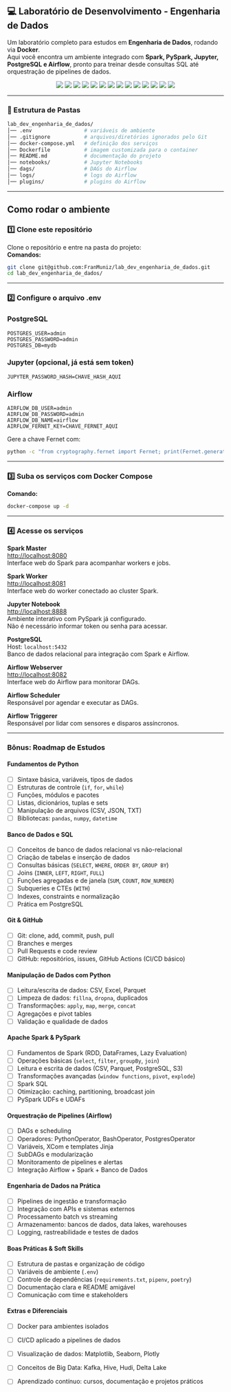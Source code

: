 ## 💻 Laboratório de Desenvolvimento - Engenharia de Dados

Um laboratório completo para estudos em **Engenharia de Dados**, rodando via **Docker**.  
Aqui você encontra um ambiente integrado com **Spark, PySpark, Jupyter, PostgreSQL e Airflow**, pronto para treinar desde consultas SQL até orquestração de pipelines de dados.

<p align="center">
  <img src="https://img.shields.io/badge/Python-3776AB?style=for-the-badge&logo=python&logoColor=white"/>
  <img src="https://img.shields.io/badge/Pandas-150458?style=for-the-badge&logo=pandas&logoColor=white"/>
  <img src="https://img.shields.io/badge/Numpy-013243?style=for-the-badge&logo=numpy&logoColor=white"/>
  <img src="https://img.shields.io/badge/Spark-FF6F00?style=for-the-badge&logo=apachespark&logoColor=white"/>
  <img src="https://img.shields.io/badge/PySpark-EE4C2C?style=for-the-badge&logo=python&logoColor=white"/>
  <img src="https://img.shields.io/badge/Spark_SQL-FF6F00?style=for-the-badge&logo=apachespark&logoColor=white"/>
  <img src="https://img.shields.io/badge/Postgres-316192?style=for-the-badge&logo=postgresql&logoColor=white"/>
  <img src="https://img.shields.io/badge/Airflow-017CEE?style=for-the-badge&logo=apacheairflow&logoColor=white"/>
  <img src="https://img.shields.io/badge/Git-F05032?style=for-the-badge&logo=git&logoColor=white"/>
  <img src="https://img.shields.io/badge/GitHub-181717?style=for-the-badge&logo=github&logoColor=white"/>
  <img src="https://img.shields.io/badge/Docker-2496ED?style=for-the-badge&logo=docker&logoColor=white"/>
  <img src="https://img.shields.io/badge/Matplotlib-11557C?style=for-the-badge&logo=matplotlib&logoColor=white"/>
  <img src="https://img.shields.io/badge/Seaborn-3F5E8A?style=for-the-badge&logo=seaborn&logoColor=white"/>
  <img src="https://img.shields.io/badge/Plotly-3F4F75?style=for-the-badge&logo=plotly&logoColor=white"/>
</p>


---

### 📂 Estrutura de Pastas

```bash
lab_dev_engenharia_de_dados/
│── .env                 # variáveis de ambiente
│── .gitignore           # arquivos/diretórios ignorados pelo Git
│── docker-compose.yml   # definição dos serviços
│── Dockerfile           # imagem customizada para o container
│── README.md            # documentação do projeto
│── notebooks/           # Jupyter Notebooks
│── dags/                # DAGs do Airflow
│── logs/                # logs do Airflow
│── plugins/             # plugins do Airflow
```
---

## Como rodar o ambiente

### 1️⃣ Clone este repositório
Clone o repositório e entre na pasta do projeto:  
**Comandos:**  
```bash
git clone git@github.com:FranMuniz/lab_dev_engenharia_de_dados.git 
cd lab_dev_engenharia_de_dados/
```

---

### 2️⃣ Configure o arquivo .env
### PostgreSQL
```
POSTGRES_USER=admin
POSTGRES_PASSWORD=admin
POSTGRES_DB=mydb
```

### Jupyter (opcional, já está sem token)
```
JUPYTER_PASSWORD_HASH=CHAVE_HASH_AQUI
```

### Airflow
```
AIRFLOW_DB_USER=admin
AIRFLOW_DB_PASSWORD=admin
AIRFLOW_DB_NAME=airflow
AIRFLOW_FERNET_KEY=CHAVE_FERNET_AQUI
```
Gere a chave Fernet com:
```bash
python -c "from cryptography.fernet import Fernet; print(Fernet.generate_key().decode())"
```

---

### 3️⃣ Suba os serviços com Docker Compose
**Comando:**  
```bash
docker-compose up -d
```

---

### 4️⃣ Acesse os serviços

**Spark Master**  
[http://localhost:8080](http://localhost:8080)  
Interface web do Spark para acompanhar workers e jobs.

**Spark Worker**  
[http://localhost:8081](http://localhost:8081)  
Interface web do worker conectado ao cluster Spark.

**Jupyter Notebook**  
[http://localhost:8888](http://localhost:8888)  
Ambiente interativo com PySpark já configurado.  
Não é necessário informar token ou senha para acessar.

**PostgreSQL**  
Host: `localhost:5432`  
Banco de dados relacional para integração com Spark e Airflow.  

**Airflow Webserver**  
[http://localhost:8082](http://localhost:8082)  
Interface web do Airflow para monitorar DAGs.  

**Airflow Scheduler**  
Responsável por agendar e executar as DAGs.  

**Airflow Triggerer**  
Responsável por lidar com sensores e disparos assíncronos.  

---

### Bônus: Roadmap de Estudos

#### Fundamentos de Python
- [ ] Sintaxe básica, variáveis, tipos de dados  
- [ ] Estruturas de controle (`if`, `for`, `while`)  
- [ ] Funções, módulos e pacotes  
- [ ] Listas, dicionários, tuplas e sets  
- [ ] Manipulação de arquivos (CSV, JSON, TXT)  
- [ ] Bibliotecas: `pandas`, `numpy`, `datetime`  

#### Banco de Dados e SQL
- [ ] Conceitos de banco de dados relacional vs não-relacional  
- [ ] Criação de tabelas e inserção de dados  
- [ ] Consultas básicas (`SELECT`, `WHERE`, `ORDER BY`, `GROUP BY`)  
- [ ] Joins (`INNER`, `LEFT`, `RIGHT`, `FULL`)  
- [ ] Funções agregadas e de janela (`SUM`, `COUNT`, `ROW_NUMBER`)  
- [ ] Subqueries e CTEs (`WITH`)  
- [ ] Indexes, constraints e normalização  
- [ ] Prática em PostgreSQL  

#### Git & GitHub
- [ ] Git: clone, add, commit, push, pull  
- [ ] Branches e merges  
- [ ] Pull Requests e code review  
- [ ] GitHub: repositórios, issues, GitHub Actions (CI/CD básico)  

#### Manipulação de Dados com Python
- [ ] Leitura/escrita de dados: CSV, Excel, Parquet  
- [ ] Limpeza de dados: `fillna`, `dropna`, duplicados  
- [ ] Transformações: `apply`, `map`, `merge`, `concat`  
- [ ] Agregações e pivot tables  
- [ ] Validação e qualidade de dados  

#### Apache Spark & PySpark
- [ ] Fundamentos de Spark (RDD, DataFrames, Lazy Evaluation)  
- [ ] Operações básicas (`select`, `filter`, `groupBy`, `join`)  
- [ ] Leitura e escrita de dados (CSV, Parquet, PostgreSQL, S3)  
- [ ] Transformações avançadas (`window functions`, `pivot`, `explode`)  
- [ ] Spark SQL  
- [ ] Otimização: caching, partitioning, broadcast join  
- [ ] PySpark UDFs e UDAFs  

#### Orquestração de Pipelines (Airflow)
- [ ] DAGs e scheduling  
- [ ] Operadores: PythonOperator, BashOperator, PostgresOperator  
- [ ] Variáveis, XCom e templates Jinja  
- [ ] SubDAGs e modularização  
- [ ] Monitoramento de pipelines e alertas  
- [ ] Integração Airflow + Spark + Banco de Dados  

#### Engenharia de Dados na Prática
- [ ] Pipelines de ingestão e transformação  
- [ ] Integração com APIs e sistemas externos  
- [ ] Processamento batch vs streaming  
- [ ] Armazenamento: bancos de dados, data lakes, warehouses  
- [ ] Logging, rastreabilidade e testes de dados  

#### Boas Práticas & Soft Skills
- [ ] Estrutura de pastas e organização de código  
- [ ] Variáveis de ambiente (`.env`)  
- [ ] Controle de dependências (`requirements.txt`, `pipenv`, `poetry`)  
- [ ] Documentação clara e README amigável  
- [ ] Comunicação com time e stakeholders  

#### Extras e Diferenciais
- [ ] Docker para ambientes isolados  
- [ ] CI/CD aplicado a pipelines de dados  
- [ ] Visualização de dados: Matplotlib, Seaborn, Plotly  
- [ ] Conceitos de Big Data: Kafka, Hive, Hudi, Delta Lake  
- [ ] Aprendizado contínuo: cursos, documentação e projetos práticos  


